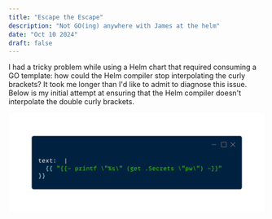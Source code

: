 ```yaml
---
title: "Escape the Escape"
description: "Not GO(ing) anywhere with James at the helm"
date: "Oct 10 2024"
draft: false
---
```

I had a tricky problem while using a Helm chart that required consuming a GO template: how could the Helm compiler stop interpolating the curly brackets? It took me longer than I'd like to admit to diagnose this issue. Below is my initial attempt at ensuring that the Helm compiler doesn't interpolate the double curly brackets.

![Escaping helm template](./002-escape-the-escape-01.png)
